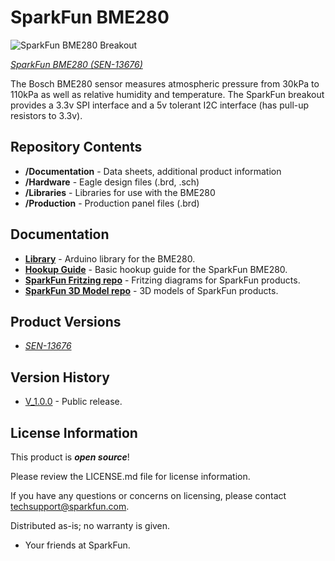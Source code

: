 SparkFun BME280
===============

![SparkFun BME280 Breakout](https://github.com/sparkfun/SparkFun_BME280_Breakout_Board/blob/master/readme_picture.jpg)

[*SparkFun BME280 (SEN-13676)*](https://www.sparkfun.com/products/13676)

The Bosch BME280 sensor measures atmospheric pressure from 30kPa to 110kPa as well as relative humidity and temperature.  The SparkFun breakout provides a 3.3v SPI interface and a 5v tolerant I2C interface (has pull-up resistors to 3.3v).

Repository Contents
-------------------

* **/Documentation** - Data sheets, additional product information
* **/Hardware** - Eagle design files (.brd, .sch)
* **/Libraries** - Libraries for use with the BME280
* **/Production** - Production panel files (.brd)

Documentation
--------------
* **[Library](https://github.com/sparkfun/SparkFun_BME280_Arduino_Library)** - Arduino library for the BME280.
* **[Hookup Guide](https://learn.sparkfun.com/tutorials/bme280-breakout-hookup-guide)** - Basic hookup guide for the SparkFun BME280.
* **[SparkFun Fritzing repo](https://github.com/sparkfun/Fritzing_Parts)** - Fritzing diagrams for SparkFun products.
* **[SparkFun 3D Model repo](https://github.com/sparkfun/3D_Models)** - 3D models of SparkFun products. 

Product Versions
----------------
* [*SEN-13676*](https://www.sparkfun.com/products/13676)

Version History
---------------

* [V_1.0.0](https://github.com/sparkfun/SparkFun_BME280_Breakout_Board/tree/V_1.0.0) - Public release.

License Information
-------------------

This product is _**open source**_! 

Please review the LICENSE.md file for license information. 

If you have any questions or concerns on licensing, please contact techsupport@sparkfun.com.

Distributed as-is; no warranty is given.

- Your friends at SparkFun.

_<COLLABORATION CREDIT>_
